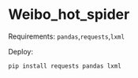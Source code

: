 # Weibo_hot_spider

Requirements: `pandas`,`requests`,`lxml`

Deploy:
```
pip install requests pandas lxml
```